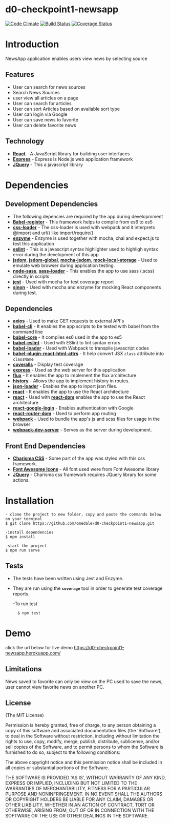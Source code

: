 # d0-checkpoint1-newsapp

[![Code Climate](https://codeclimate.com/github/omedale/d0-checkpoint1-newsapp/badges/gpa.svg)](https://codeclimate.com/github/omedale/d0-checkpoint1-newsapp)
[![Build Status](https://travis-ci.org/omedale/d0-checkpoint1-newsapp.svg?branch=chore/fix-npm-script)](https://travis-ci.org/omedale/d0-checkpoint1-newsapp)
[![Coverage Status](https://coveralls.io/repos/github/omedale/d0-checkpoint1-newsapp/badge.svg?branch=chore%2Ffeedback-fix)](https://coveralls.io/github/omedale/d0-checkpoint1-newsapp?branch=chore%2Ffeedback-fix)

# Introduction
NewsApp application enables users view news by selecting source
## Features
<ul>
<li>User can search for news sources</li>
<li>Search News Sources</li>
<li>user view all articles on a page</li>
<li>User can search for articles</li>
<li>User can sort Articles based on available sort type</li>
<li>User can login via Google</li>
<li>User can save news to favorite</li>
<li>User can delete favorite news</li>
</ul>

## Technology

*  **[React](https://facebook.github.io/react/)** - A JavaScript library for building user interfaces
*  **[Express](https://expressjs.com/)** - Express is Node.js web application framework
*  **[JQuery](https://jquery.com/)** - This a javascript library


# Dependencies

## Development Dependencies
*  The following depencies are required by the app during developmment
  *  **[Babel-register](https://www.npmjs.com/package/babel-register)** - This framework helps to compile from es6 to es5
  *  **[css-loader](https://www.npmjs.com/package/css-loader)** - The  css-loader is used with webpack and it interprets @import and url() like import/require()
  *  **[enzyme](https://www.npmjs.com/package/enzyme)** - Enzyme is used together with mocha, chai and expect.js to test this application
  *  **[eslint](https://www.npmjs.com/package/eslint)** - This is a javascript syntax highlighter used to highligh syntax error during the development of this app
  *  **[jsdom](https://www.npmjs.com/package/jsdom)**, **[jsdom-global](https://www.npmjs.com/package/jsdom-global)**, **[mocha-jsdom](https://www.npmjs.com/package/mocha-jsdom)**, **[mock-local-storage](https://www.npmjs.com/package/mock-local-storage)** - Used to emulate web browser during application testing.
   *  **[node-sass](https://www.npmjs.com/package/node-sass)**, **[sass-loader](https://www.npmjs.com/package/sass-loader)** - This enables the app to use sass (.scss) directly in scripts
  *  **[jest](https://www.google.com.ng/url?sa=t&rct=j&q=&esrc=s&source=web&cd=1&cad=rja&uact=8&ved=0ahUKEwj7kJqXk8rUAhXkLMAKHW2ICPwQFggkMAA&url=https%3A%2F%2Fwww.npmjs.com%2Fpackage%2Fjest&usg=AFQjCNG6mScpYVllIQqsYUFlECVccwfTwg&sig2=UGTyMGDHitKf0V22sgLKXA)** - Used with mocha for test coverage report
  *  **[sinon](https://www.npmjs.com/package/sinon)** - Used with mocha and enzyme for mocking React components during test.

  ## Dependencies

*  **[axios](https://www.npmjs.com/package/axios)** - Used to make GET requests to external API's
*  **[babel-cli](https://www.npmjs.com/package/babel-cli)** - It enables the app scripts to be tested with babel from the command line
*  **[babel-core](https://www.npmjs.com/package/babel-core)** - It compiles es6 used in the app to es5
*  **[babel-eslint](https://www.npmjs.com/package/babel-eslint)** - Used with ESlint to lint syntax errors
*  **[babel-loader](https://www.npmjs.com/package/babel-loader)** - Used with Webpack to transpile javascript codes
*  **[babel-plugin-react-html-attrs](https://www.npmjs.com/package/babel-plugin-react-html-attrs)** - It help convert JSX `class` attribute into `className` 
*  **[coveralls](https://www.npmjs.com/package/coveralls)** - Display test coverage
*  **[express](https://www.npmjs.com/package/express)** - Used as the web server for this application
*  **[flux](https://www.npmjs.com/package/flux)** - It enables the app to implement the flux architecture
*  **[history](https://www.npmjs.com/package/history)** - Allows the app to implement history in routes.
*  **[json-loader](https://www.npmjs.com/package/json-loader)** - Enables the app to inport json files.
* **[react](https://www.npmjs.com/package/react)** - It enables the app to use the React architecture
*  **[react](https://www.npmjs.com/package/react)** - Used with **[react-dom](https://www.npmjs.com/package/react-dom)** enables the app to use the React architecture
*  **[react-google-login](https://www.npmjs.com/package/react-google-login)** - Enables authentication with Google
*  **[react-router-dom](https://www.npmjs.com/package/react-router-dom)** - Used to perform app routing
*  **[webpack](https://www.npmjs.com/package/react-router-dom)** - Used to bundle the app's js and scss files for usage in the browser
*  **[webpack-dev-server](https://www.npmjs.com/package/webpack-dev-server)** - Serves as the server during development.

## Front End Dependencies
*  **[Charisma CSS](https://usman.it/themes/charisma/)** - Some part of the app was styled with this css framework.
*  **[Font Awesome Icons](https://fontawesome.io/icons/)** - All font used were from Font Awesome library 
*  **[JQuery](https://www.google.com.ng/url?sa=t&rct=j&q=&esrc=s&source=web&cd=1&cad=rja&uact=8&ved=0ahUKEwi-0ry6k8rUAhVlF8AKHSieBmEQFggkMAA&url=https%3A%2F%2Fjquery.com%2F&usg=AFQjCNFnz7C6MAXGLm7pVcOD_LrOjJUUiA&sig2=xsPUng8k-olBvHXKLQ2O8w)** - Charisma css framework requires JQuery library for some actions. 


# Installation

    - clone the project to new folder, copy and paste the commands below on your terminal
    $ git clone https://github.com/omedale/d0-checkpoint1-newsapp.git

    -install dependencies
    $ npm install

    -start the project
    $ npm run serve


## Tests
*  The tests have been written using Jest and Enzyme.
*  They are run using the **`coverage`** tool in order to generate test coverage reports.

     -To run test

         $ npm test

# Demo
click the url below for live demo
https://d0-checkpoint1-newsapp.herokuapp.com/



## Limitations
News saved to favorite can only be view on the PC used to save the news, user cannot view favorite news on another PC.

## License

(The MIT License)

Permission is hereby granted, free of charge, to any person obtaining
a copy of this software and associated documentation files (the
'Software'), to deal in the Software without restriction, including
without limitation the rights to use, copy, modify, merge, publish,
distribute, sublicense, and/or sell copies of the Software, and to
permit persons to whom the Software is furnished to do so, subject to
the following conditions:

The above copyright notice and this permission notice shall be
included in all copies or substantial portions of the Software.

THE SOFTWARE IS PROVIDED 'AS IS', WITHOUT WARRANTY OF ANY KIND,
EXPRESS OR IMPLIED, INCLUDING BUT NOT LIMITED TO THE WARRANTIES OF
MERCHANTABILITY, FITNESS FOR A PARTICULAR PURPOSE AND NONINFRINGEMENT.
IN NO EVENT SHALL THE AUTHORS OR COPYRIGHT HOLDERS BE LIABLE FOR ANY
CLAIM, DAMAGES OR OTHER LIABILITY, WHETHER IN AN ACTION OF CONTRACT,
TORT OR OTHERWISE, ARISING FROM, OUT OF OR IN CONNECTION WITH THE
SOFTWARE OR THE USE OR OTHER DEALINGS IN THE SOFTWARE.